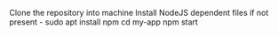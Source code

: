 Clone the repository into machine
Install NodeJS dependent files if not present - sudo apt install npm
cd my-app
npm start
